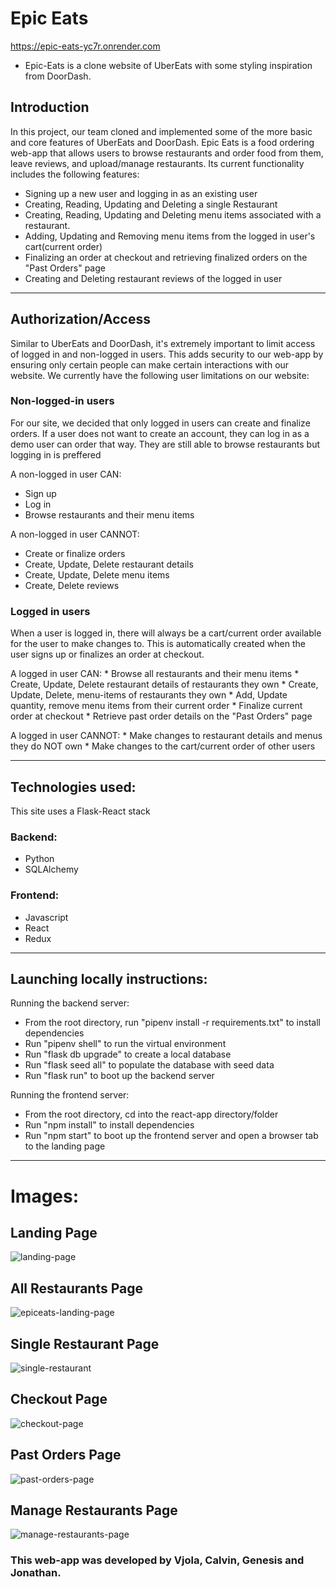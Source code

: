 # Epic Eats 
https://epic-eats-yc7r.onrender.com

* Epic-Eats is a clone website of UberEats with some styling inspiration from DoorDash.

## Introduction

In this project, our team cloned and implemented some of the more basic and core features of UberEats and DoorDash. Epic Eats is a food ordering web-app that allows users to browse restaurants and order food from them, leave reviews, and upload/manage restaurants. Its current functionality includes the following features:

* Signing up a new user and logging in as an existing user
* Creating, Reading, Updating and Deleting a single Restaurant
* Creating, Reading, Updating and Deleting menu items associated with a restaurant.
* Adding, Updating and Removing menu items from the logged in user's cart(current order)
* Finalizing an order at checkout and retrieving finalized orders on the "Past Orders" page
* Creating and Deleting restaurant reviews of the logged in user

-----------------------------------------------------------------------------------------------------------------------------

## Authorization/Access

Similar to UberEats and DoorDash, it's extremely important to limit access of logged in and non-logged in users. This adds security to our web-app by ensuring only certain people can make certain interactions with our website. We currently have the following user limitations on our website:

### Non-logged-in users

For our site, we decided that only logged in users can create and finalize orders. If a user does not want to create an account, they can log in as a demo user can order that way. They are still able to browse restaurants but logging in is preffered

A non-logged in user CAN:

* Sign up
* Log in
* Browse restaurants and their menu items

A non-logged in user CANNOT:

* Create or finalize orders
* Create, Update, Delete restaurant details
* Create, Update, Delete menu items
* Create, Delete reviews

### Logged in users

When a user is logged in, there will always be a cart/current order available for the user to make changes to. This is automatically created when the user signs up or finalizes an order at checkout.

   A logged in user CAN:
      * Browse all restaurants and their menu items
      * Create, Update, Delete restaurant details of restaurants they own
      * Create, Update, Delete, menu-items of restaurants they own
      * Add, Update quantity, remove menu items from their current order
      * Finalize current order at checkout
      * Retrieve past order details on the "Past Orders" page

   A logged in user CANNOT:
      * Make changes to restaurant details and menus they do NOT own
      * Make changes to the cart/current order of other users

--------------------------------------------------------------------------------------------------------------------------------------

## Technologies used:
This site uses a Flask-React stack

   ### Backend:
   * Python
   * SQLAlchemy 
   ### Frontend:
   * Javascript
   * React
   * Redux

---------------------------------------------------------------------------------------------------------------------------

## Launching locally instructions:
Running the backend server:
* From the root directory, run "pipenv install -r requirements.txt" to install dependencies
* Run "pipenv shell" to run the virtual environment
* Run "flask db upgrade" to create a local database
* Run "flask seed all" to populate the database with seed data
* Run "flask run" to boot up the backend server

Running the frontend server:
* From the root directory, cd into the react-app directory/folder
* Run "npm install" to install dependencies
* Run "npm start" to boot up the frontend server and open a browser tab to the landing page

------------------------------------------------------------------------------------------------------------------------------------

# Images: 

## Landing Page
![landing-page](https://cdn.discordapp.com/attachments/1125124805771935765/1127949683088703629/kings-landing.png)

## All Restaurants Page
![epiceats-landing-page](https://github.com/vjolaj/Flask-React-Project/assets/120198327/3936cdde-13ad-44b8-b105-890d60bf41da)

## Single Restaurant Page
![single-restaurant](https://github.com/vjolaj/Flask-React-Project/assets/120198327/ab441119-acf6-42ae-9b79-80171d870c5a)

## Checkout Page
![checkout-page](https://github.com/vjolaj/Flask-React-Project/assets/120198327/dcd9d69c-c439-4d22-9084-bc76146abecb)

## Past Orders Page
![past-orders-page](https://cdn.discordapp.com/attachments/1125124805771935765/1127949683533303828/living-in-the-past.png)

## Manage Restaurants Page
![manage-restaurants-page](https://cdn.discordapp.com/attachments/1125124805771935765/1127949683797532802/squishy.png)

### This web-app was developed by Vjola, Calvin, Genesis and Jonathan.
